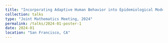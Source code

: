 ```yaml
---
title: "Incorporating Adaptive Human Behavior into Epidemiological Models using Equation Learning"
collection: talks
type: "Joint Mathematics Meeting, 2024"
permalink: /talks/2024-01-poster-1
date: 2024-01
location: "San Francisco, CA"
---
```


